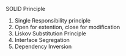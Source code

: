 SOLID Principle

1. Single Responsibility principle
2. Open for extention, close for modification
3. Liskov Substitution Principle
4. Interface Segregation
5. Dependency Inversion